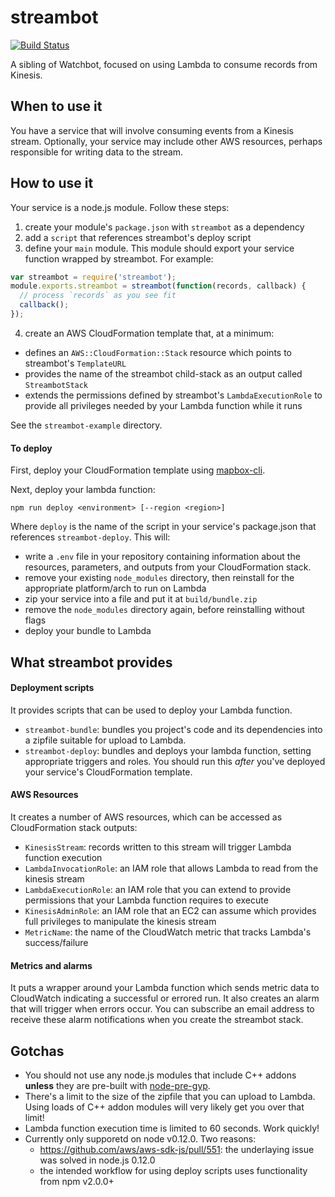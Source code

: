 # streambot

[![Build Status](https://magnum.travis-ci.com/mapbox/streambot.svg?token=JyZqLLKLnyx6pp4ze6j1&branch=master)](https://magnum.travis-ci.com/mapbox/streambot)

A sibling of Watchbot, focused on using Lambda to consume records from Kinesis.

## When to use it

You have a service that will involve consuming events from a Kinesis stream. Optionally, your service may include other AWS resources, perhaps responsible for writing data to the stream.

## How to use it

Your service is a node.js module. Follow these steps:

1. create your module's `package.json` with `streambot` as a dependency
2. add a `script` that references streambot's deploy script
3. define your `main` module. This module should export your service function wrapped by streambot. For example:
  ```js
  var streambot = require('streambot');
  module.exports.streambot = streambot(function(records, callback) {
    // process `records` as you see fit
    callback();
  });
  ```
4. create an AWS CloudFormation template that, at a minimum:
  - defines an `AWS::CloudFormation::Stack` resource which points to streambot's `TemplateURL`
  - provides the name of the streambot child-stack as an output called `StreambotStack`
  - extends the permissions defined by streambot's `LambdaExecutionRole` to provide all privileges needed by your Lambda function while it runs

See the `streambot-example` directory.

#### To deploy

First, deploy your CloudFormation template using [mapbox-cli](https://github.com/mapbox/mapbox-cli).

Next, deploy your lambda function:

```
npm run deploy <environment> [--region <region>]
```

Where `deploy` is the name of the script in your service's package.json that references `streambot-deploy`. This will:

- write a `.env` file in your repository containing information about the resources, parameters, and outputs from your CloudFormation stack.
- remove your existing `node_modules` directory, then reinstall for the appropriate platform/arch to run on Lambda
- zip your service into a file and put it at `build/bundle.zip`
- remove the `node_modules` directory again, before reinstalling without flags
- deploy your bundle to Lambda

## What streambot provides

#### Deployment scripts

It provides scripts that can be used to deploy your Lambda function.

- `streambot-bundle`: bundles you project's code and its dependencies into a zipfile suitable for upload to Lambda.
- `streambot-deploy`: bundles and deploys your lambda function, setting appropriate triggers and roles. You should run this *after* you've deployed your service's CloudFormation template.

#### AWS Resources

It creates a number of AWS resources, which can be accessed as CloudFormation stack outputs:

- `KinesisStream`: records written to this stream will trigger Lambda function execution
- `LambdaInvocationRole`: an IAM role that allows Lambda to read from the kinesis stream
- `LambdaExecutionRole`: an IAM role that you can extend to provide permissions that your Lambda function requires to execute
- `KinesisAdminRole`: an IAM role that an EC2 can assume which provides full privileges to manipulate the kinesis stream
- `MetricName`: the name of the CloudWatch metric that tracks Lambda's success/failure

#### Metrics and alarms

It puts a wrapper around your Lambda function which sends metric data to CloudWatch indicating a successful or errored run. It also creates an alarm that will trigger when errors occur. You can subscribe an email address to receive these alarm notifications when you create the streambot stack.

## Gotchas

- You should not use any node.js modules that include C++ addons **unless** they are pre-built with [node-pre-gyp](https://github.com/mapbox/node-pre-gyp).
- There's a limit to the size of the zipfile that you can upload to Lambda. Using loads of C++ addon modules will very likely get you over that limit!
- Lambda function execution time is limited to 60 seconds. Work quickly!
- Currently only supporetd on node v0.12.0. Two reasons:
  - https://github.com/aws/aws-sdk-js/pull/551: the underlaying issue was solved in node.js 0.12.0
  - the intended workflow for using deploy scripts uses functionality from npm v2.0.0+
